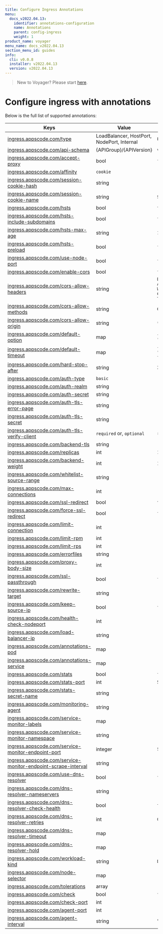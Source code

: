 ```yaml
---
title: Configure Ingress Annotations
menu:
  docs_v2022.04.13:
    identifier: annotations-configuration
    name: Annotations
    parent: config-ingress
    weight: 1
product_name: voyager
menu_name: docs_v2022.04.13
section_menu_id: guides
info:
  cli: v0.0.8
  installer: v2022.04.13
  version: v2022.04.13
---
```


> New to Voyager? Please start [here](/docs/v2022.04.13/concepts/overview).

# Configure ingress with annotations

Below is the full list of supported annotations:

|  Keys  |   Value   |  Default |
|--------|-----------|----------|
| [ingress.appscode.com/type](/docs/v2022.04.13/concepts/README) | LoadBalancer, HostPort, NodePort, Internal | `LoadBalancer` |
| [ingress.appscode.com/api-schema](/docs/v2022.04.13/concepts/overview) | {APIGroup}/{APIVersion} | `voyager.appscode.com/v1` |
| [ingress.appscode.com/accept-proxy](/docs/v2022.04.13/guides/ingress/configuration/accept-proxy) | bool | `false` |
| [ingress.appscode.com/affinity](/docs/v2022.04.13/guides/ingress/http/sticky-session) | `cookie` | |
| [ingress.appscode.com/session-cookie-hash](/docs/v2022.04.13/guides/ingress/http/sticky-session) | string | |
| [ingress.appscode.com/session-cookie-name](/docs/v2022.04.13/guides/ingress/http/sticky-session) | string | `SERVERID` |
| [ingress.appscode.com/hsts](/docs/v2022.04.13/guides/ingress/http/hsts) | bool | `true` |
| [ingress.appscode.com/hsts-include-subdomains](/docs/v2022.04.13/guides/ingress/http/hsts) | bool | `false` |
| [ingress.appscode.com/hsts-max-age](/docs/v2022.04.13/guides/ingress/http/hsts) | string | `15768000` |
| [ingress.appscode.com/hsts-preload](/docs/v2022.04.13/guides/ingress/http/hsts) | bool | `false` |
| [ingress.appscode.com/use-node-port](/docs/v2022.04.13/concepts/ingress-types/nodeport) | bool | `false` |
| [ingress.appscode.com/enable-cors](/docs/v2022.04.13/guides/ingress/http/cors) | bool | `false` |
| [ingress.appscode.com/cors-allow-headers](/docs/v2022.04.13/guides/ingress/http/cors) | string | `DNT,X-CustomHeader,Keep-Alive,User-Agent,X-Requested-With,If-Modified-Since,Cache-Control,Content-Type,Authorization` |
| [ingress.appscode.com/cors-allow-methods](/docs/v2022.04.13/guides/ingress/http/cors) | string | `GET,PUT,POST,DELETE,PATCH,OPTIONS` |
| [ingress.appscode.com/cors-allow-origin](/docs/v2022.04.13/guides/ingress/http/cors) | string | `*` |
| [ingress.appscode.com/default-option](/docs/v2022.04.13/guides/ingress/configuration/default-options) | map | `{"http-server-close": "true", "dontlognull": "true"}` |
| [ingress.appscode.com/default-timeout](/docs/v2022.04.13/guides/ingress/configuration/default-timeouts) | map | `{"connect": "5s", "server": "50s", "client": "50s", "client-fin": "50s", "tunnel": "50s"}` |
| [ingress.appscode.com/hard-stop-after](/docs/v2022.04.13/guides/ingress/configuration/hard-stop-after) | string | `30s` |
| [ingress.appscode.com/auth-type](/docs/v2022.04.13/guides/ingress/security/basic-auth) | `basic` | |
| [ingress.appscode.com/auth-realm](/docs/v2022.04.13/guides/ingress/security/basic-auth) | string | |
| [ingress.appscode.com/auth-secret](/docs/v2022.04.13/guides/ingress/security/basic-auth) | string | |
| [ingress.appscode.com/auth-tls-error-page](/docs/v2022.04.13/guides/ingress/security/tls-auth) | string | |
| [ingress.appscode.com/auth-tls-secret](/docs/v2022.04.13/guides/ingress/security/tls-auth) | string | |
| [ingress.appscode.com/auth-tls-verify-client](/docs/v2022.04.13/guides/ingress/security/tls-auth) | `required` or, `optional` | `required` |
| [ingress.appscode.com/backend-tls](/docs/v2022.04.13/guides/ingress/tls/backend-tls) | string | |
| [ingress.appscode.com/replicas](/docs/v2022.04.13/guides/ingress/scaling) | int | `1` |
| [ingress.appscode.com/backend-weight](/docs/v2022.04.13/guides/ingress/http/blue-green-deployment) | int | 1 |
| [ingress.appscode.com/whitelist-source-range](/docs/v2022.04.13/guides/ingress/configuration/whitelist) | string | |
| [ingress.appscode.com/max-connections](/docs/v2022.04.13/guides/ingress/configuration/max-connections) | int | |
| [ingress.appscode.com/ssl-redirect](/docs/v2022.04.13/guides/ingress/configuration/ssl-redirect) | bool | `true` |
| [ingress.appscode.com/force-ssl-redirect](/docs/v2022.04.13/guides/ingress/configuration/ssl-redirect) | bool | `false` |
| [ingress.appscode.com/limit-connection](/docs/v2022.04.13/guides/ingress/configuration/rate-limit) | int | |
| [ingress.appscode.com/limit-rpm](/docs/v2022.04.13/guides/ingress/configuration/rate-limit) | int | |
| [ingress.appscode.com/limit-rps](/docs/v2022.04.13/guides/ingress/configuration/rate-limit) | int | |
| [ingress.appscode.com/errorfiles](/docs/v2022.04.13/guides/ingress/configuration/error-files) | string | |
| [ingress.appscode.com/proxy-body-size](/docs/v2022.04.13/guides/ingress/configuration/body-size) | int | |
| [ingress.appscode.com/ssl-passthrough](/docs/v2022.04.13/guides/ingress/configuration/ssl-passthrough) | bool | `false` |
| [ingress.appscode.com/rewrite-target](/docs/v2022.04.13/guides/ingress/configuration/rewrite-target) | string | |
| [ingress.appscode.com/keep-source-ip](/docs/v2022.04.13/guides/ingress/configuration/keep-source-ip) | bool | `false` |
| [ingress.appscode.com/health-check-nodeport](/docs/v2022.04.13/guides/ingress/configuration/keep-source-ip) | int | |
| [ingress.appscode.com/load-balancer-ip](/docs/v2022.04.13/guides/ingress/configuration/loadbalancer-ip) | string | |
| [ingress.appscode.com/annotations-pod](/docs/v2022.04.13/guides/ingress/configuration/pod-annotations) | map | |
| [ingress.appscode.com/annotations-service](/docs/v2022.04.13/guides/ingress/configuration/service-annotations) | map | |
| [ingress.appscode.com/stats](/docs/v2022.04.13/guides/ingress/monitoring/haproxy-stats) | bool | `false` |
| [ingress.appscode.com/stats-port](/docs/v2022.04.13/guides/ingress/monitoring/haproxy-stats) | int | `56789` |
| [ingress.appscode.com/stats-secret-name](/docs/v2022.04.13/guides/ingress/monitoring/haproxy-stats) | string | |
| [ingress.appscode.com/monitoring-agent](/docs/v2022.04.13/guides/ingress/monitoring/using-coreos-prometheus-operator) | string  |         |
| [ingress.appscode.com/service-monitor-labels](/docs/v2022.04.13/guides/ingress/monitoring/using-coreos-prometheus-operator) | map     |         |
| [ingress.appscode.com/service-monitor-namespace](/docs/v2022.04.13/guides/ingress/monitoring/using-coreos-prometheus-operator) | string  |         |
| [ingress.appscode.com/service-monitor-endpoint-port](/docs/v2022.04.13/guides/ingress/monitoring/using-coreos-prometheus-operator) | integer | 56790   |
| [ingress.appscode.com/service-monitor-endpoint-scrape-interval](/docs/v2022.04.13/guides/ingress/monitoring/using-coreos-prometheus-operator) | string  |         |
| [ingress.appscode.com/use-dns-resolver](/docs/v2022.04.13/guides/ingress/http/external-svc#using-external-domain) | bool | `false` |
| [ingress.appscode.com/dns-resolver-nameservers](/docs/v2022.04.13/guides/ingress/http/external-svc#using-external-domain) | string | |
| [ingress.appscode.com/dns-resolver-check-health](/docs/v2022.04.13/guides/ingress/http/external-svc#using-external-domain) | bool | `true` |
| [ingress.appscode.com/dns-resolver-retries](/docs/v2022.04.13/guides/ingress/http/external-svc#using-external-domain) | int | `0` |
| [ingress.appscode.com/dns-resolver-timeout](/docs/v2022.04.13/guides/ingress/http/external-svc#using-external-domain) | map | |
| [ingress.appscode.com/dns-resolver-hold](/docs/v2022.04.13/guides/ingress/http/external-svc#using-external-domain) | map | |
| [ingress.appscode.com/workload-kind](/docs/v2022.04.13/guides/ingress/pod-placement#choosing-workload-kind) | string | `Deployment` |
| [ingress.appscode.com/node-selector](/docs/v2022.04.13/guides/ingress/pod-placement#using-node-selector) | map | |
| [ingress.appscode.com/tolerations](/docs/v2022.04.13/guides/ingress/pod-placement#using-taints-and-toleration) | array | |
| [ingress.appscode.com/check](/docs/v2022.04.13/guides/ingress/configuration/health-check) | bool | `false` |
| [ingress.appscode.com/check-port](/docs/v2022.04.13/guides/ingress/configuration/health-check) | int | |
| [ingress.appscode.com/agent-port](/docs/v2022.04.13/guides/ingress/configuration/agent-check) | int | |
| [ingress.appscode.com/agent-interval](/docs/v2022.04.13/guides/ingress/configuration/agent-check) | string | "2000ms" |
